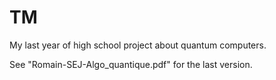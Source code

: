 # TM
My last year of high school project about quantum computers.

See "Romain-SEJ-Algo_quantique.pdf" for the last version.
